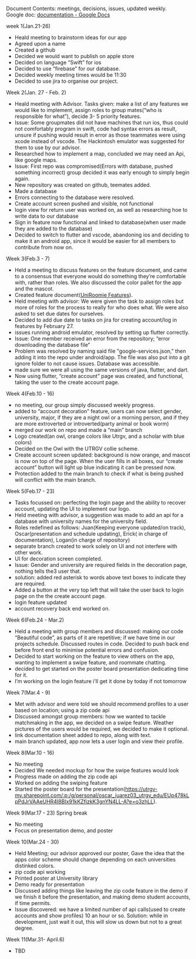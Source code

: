 Document Contents: meetings, decisions, issues, updated weekly.   
Google doc: [documentation \- Google Docs](https://docs.google.com/document/d/1Cs257VNccyX2ZphY6zYQAztMfx5LTOyhZOp391XJClg/edit?tab=t.0)

week 1(Jan.21-26)  
- Heald meeting to brainstorm ideas for our app  
- Agreed upon a name  
- Created a github  
- Decided we would want to publish on apple store   
- Decided on language “Swift” for ios  
- Decided to use “firebase” for our database.   
- Decided weekly meeting times would be 11:30  
- Decided to use jira to organise our project. 

Week 2(Jan. 27 \- Feb. 2\)  
- Heald meeting with Advisor. Tasks given: make a list of any features we would like to implement, assign roles to group mates(“who is responsible for what”), decide 3- 5 priority features.   
- Issue: Some groupmates did not have machines that run ios, thus could not comfortably program in swift, code had syntax errors as result, unsure if pushing would result in error as those teammates were using xcode instead of vscode. The Hackintosh emulator was suggested for them to use by our advisor.   
- Researched how to implement a map, concluded we may need an Api, like google maps.  
- Issue: First repo was compromised(Errors with database, pushed something incorrect) group decided it was early enough to simply begin again.  
- New repository was created on github, teemates added.    
- Made a database  
- Errors connecting to the database were resolved.   
- Create account screen pushed and visible, not functional  
- login view for return user was worked on, as well as researching hoe to write data to our database   
- Sign in feature now functional and linked to database(when user made they are added to  the database)  
- Decided to switch to flutter and vscode, abandoning ios and deciding to make it an android app, since it would be easier for all members to contribute from now on. 

Week 3(Feb.3 \- 7\)  
- Held a meeting to discuss features on the feature document, and came to a consensus that everyone would do something they’re comfortable with, rather than roles. We also discussed the color pallet for the app and the mascot.   
- Created feature document([UniRoomie Features](https://docs.google.com/document/d/1vobQ22JyAnm2-GWVllllg-p0cxPhBAV0m9cbqDtK7l8/edit?usp=sharing)).  
- Held meeting with advisor: We were given the task to assign roles but more of roles for the process to really for who does what. We were also asked to set due dates for ourselves.   
- Decided to add due date to tasks on jira for creating account/log in features by February 27\.   
- issues running android emulator, resolved by setting up flutter correctly.   
- Issue: One member received an error from the repository; “error downloading the database file”   
- Problem was resolved by naming said file "google-services.json," then adding it into the repo under android/app. The file was also put into a git ignore folder to not cause issues. Database was accessible.   
- made sure we were all using the same versions of java, flutter, and dart.   
- Now using flutter, “create account” page was created, and functional, taking the user to the create account page.

Week 4(Feb.10 \- 16\)  
- no meeting, our group simply discussed weekly progress.   
- added to “account decoration” feature, users can now select gender, university, major, if they are a night owl or a morning person, and if they are more extroverted or introverted(party animal or book worm)  
- merged our work on repo and made a “main” branch  
- Logo created(an owl, orange colors like Utrgv, and a scholar with blue colors)  
- Decided on the Owl with the UTRGV collie scheme.   
- Create account screen updated: background is now orange, and mascot is now on top of  the page. When the user fills in all boxes, our “create account” button will light up blue indicating it can be pressed now.   
- Protection added to the main branch to check if what is being pushed will conflict with the main branch. 

Week 5(Feb.17 \- 23\)  
- Tasks focussed on: perfecting the login page and the ability to recover account, updating the UI to implement our logo.   
- Held meeting with advisor, a suggestion was made to add an api for a database with university names for the university field.  
- Roles redefined as follows: Juan(Keeping everyone updated/on track), Oscar(presentation and schedule updating), Erick( in charge of documentation), Logan(in charge of repository)  
- separate branch created to work solely on UI and not interfere with other work.  
- UI for decoration screen completed.   
- Issue: Gender and university are required fields in the decoration page, nothing tells the3 user that.   
- solution: added red asterisk to words above text boxes to indicate they are required.   
- Added a button at the very top left that will take the user back to login page on the the create account page.   
- login feature updated  
- account recovery back end worked on.

Week 6(Feb.24 \- Mar.2)  
- Held a meeting with group members and discussed: making our code “Beautiful code”, as parts of it are repetitive; if we have time in our projects schedule. Discussed routes in code. Decided to push back end before front end to minimise potential errors and confusion.   
- Decided to start working on the feature to view others on the app, wanting to implement a swipe feature, and roommate chatting.   
- decided to get started on the poster board presentation dedicating time for it.   
- I’m working on the login feature i'll get it done by today if not tomorrow

Week 7(Mar.4 \- 9\)  
- Met with advisor and were told we should recommend profiles to a user based on location; using a zip code api
- Discussed amongst group members: how we wanted to tackle matchmaking in the app, we decided on a swipe feature. Weather pictures of the users would be required, we decided to make it optional. 
- link documentation sheet added to repo, along with text.
- main branch updated, app now lets a user login and view their profile. 

Week 8(Mar.10 - 16)
- No meeting
- Decided We needed mockup for how the swipe features would look 
- Progress made on adding the zip code api
- Worked on adding the swiping feature
- Started the poster board for the presentation(https://utrgv-my.sharepoint.com/:p:/g/personal/oscar_juarez03_utrgv_edu/EUp478kLpPdJrVAAeUHR4I8BIx91kKZfizkK3gnYN4LL-A?e=o3zhLL). 

Week 9(Mar.17 - 23)
Spring break
- No meeting
- Focus on presentation demo, and poster

Week 10(Mar.24 - 30)
- Held Meeting; our advisor approved our poster, Gave the idea that the apps color scheme should change depending on each universities distinked colors. 
- zip code api working
- Printed poster at University library 
- Demo ready for presentation
- Discussed adding things like leaving the zip code feature in the demo if we finish it before the presentation, and making demo student accounts, if time permits.  
- Issue discovered: we have a limited number of api calls(used to create accounts and show profiles)  10 an hour or so. Solution: while in development, just wait it out, this will slow us down but not to a great degree. 

Week 11(Mar.31- April.6)
 - TBD



